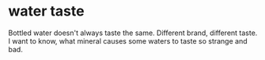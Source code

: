 # water taste

Bottled water doesn't always taste the same. Different brand, different taste.
I want to know, what mineral causes some waters to taste so strange and bad.
